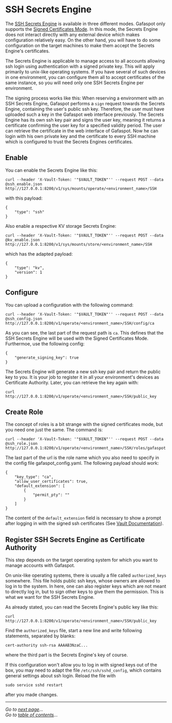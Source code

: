 # SSH Secrets Engine
The [SSH Secrets Engine](https://www.vaultproject.io/docs/secrets/ssh/index.html) is available in three different modes. Gafaspot only supports the [Signed Certificates Mode](https://www.vaultproject.io/docs/secrets/ssh/signed-ssh-certificates.html). In this mode, the Secrets Engine does not interact directly with any external device which makes configuration relatively easy. On the other hand, you will have to do some configuration on the target machines to make them accept the Secrets Engine's certificates. 

The Secrets Engine is applicable to manage access to all accounts allowing ssh login using authentication with a signed private key. This will apply primarily to unix-like operating systems. If you have several of such devices in one environment, you can configure them all to accept certificates of the same instance, so you will need only one SSH Secrets Engine per environment.

The signing process works like this: When reserving a environment with an SSH Secrets Engine, Gafaspot performs a `sign` request towards the Secrets Engine, containing the user's public ssh key. Therefore, the user must have uploaded such a key in the Gafaspot web interface previously. The Secrets Engine has its own ssh key pair and signs the user key, meaning it returns a certificate confirming the user key for a specified validity period. The user can retrieve the certificate in the web interface of Gafaspot. Now he can login with his own private key and the certificate to every SSH machine which is configured to trust the Secrets Engines certificates.

## Enable
You can enable the Secrets Engine like this:

```
curl --header 'X-Vault-Token: '"$VAULT_TOKEN"'' --request POST --data @ssh_enable.json http://127.0.0.1:8200/v1/sys/mounts/operate/<environment_name>/SSH
```

with this payload:

```
{
    "type": "ssh"
}
```

Also enable a respective KV storage Secrets Engine:

```
curl --header 'X-Vault-Token: '"$VAULT_TOKEN"'' --request POST --data @kv_enable.json http://127.0.0.1:8200/v1/sys/mounts/store/<environment_name>/SSH
```

which has the adapted payload:

```
{
    "type": "kv",
    "version": 1
}
```


## Configure
You can upload a configuration with the following command:

```
curl --header 'X-Vault-Token: '"$VAULT_TOKEN"'' --request POST --data @ssh_config.json http://127.0.0.1:8200/v1/operate/<environment_name>/SSH/config/ca
```

As you can see, the last part of the request path is `ca`. This defines that the SSH Secrets Engine will be used with the Signed Certificates Mode. Furthermoe, use the following config:

```
{
    "generate_signing_key": true
}
```

The Secrets Engine will generate a new ssh key pair and return the public key to you. It is your job to register it in all your environment's devices as Certificate Authority. Later, you can retrieve the key again with:

```
curl http://127.0.0.1:8200/v1/operate/<environment_name>/SSH/public_key
```

## Create Role
The concept of roles is a bit strange with the signed certificates mode, but you need one just the same. The command is:

```
curl --header 'X-Vault-Token: '"$VAULT_TOKEN"'' --request POST --data @ssh_role.json http://127.0.0.1:8200/v1/operate/<environment_name>/SSH/roles/gafaspot
```

The last part of the url is the role name which you also need to specify in the config file gafaspot_config.yaml.
The following payload should work:

```
{
    "key_type": "ca",
    "allow_user_certificates": true,
    "default_extension": [
        {
            "permit_pty": ""
        }
    ]
}
```
The content of the `default_extension` field is necessary to show a prompt after logging in with the signed ssh certificates (See [Vault Documentation](https://www.vaultproject.io/docs/secrets/ssh/signed-ssh-certificates.html#no-prompt-after-login)).

## Register SSH Secrets Engine as Certificate Authority
This step depends on the target operating system for which you want to manage accounts with Gafaspot.

On unix-like operating systems, there is usually a file called `authorized_keys` somewhere. This file holds public ssh keys, whose owners are allowed to log in to the system. In here, one can also register keys which are not meant to directly log in, but to sign other keys to give them the permission. This is what we want for the SSH Secrets Engine.

As already stated, you can read the Secrets Engine's public key like this:

```
curl http://127.0.0.1:8200/v1/operate/<environment_name>/SSH/public_key
```

Find the `authorized_keys` file, start a new line and write following statements, separated by blanks:

```
cert-authority ssh-rsa AAAAB3NzaC...
```

where the third part is the Secrets Engine's key of course.

If this configuration won't allow you to log in with signed keys out of the box, you may need to adapt the file `/etc/ssh/sshd_config`, which contains general settings about ssh login. Reload the file with

```
sudo service sshd restart
```

after you made changes.


---
*Go to [next page](secengs_database.md)...*  
*Go to [table of contents](README.md)...*
